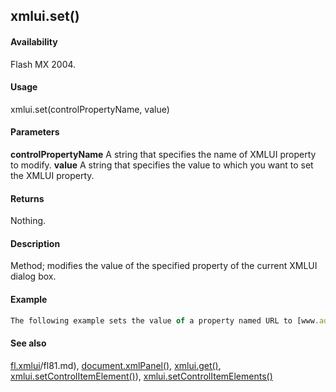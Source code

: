 ## xmlui.set()

#### Availability

Flash MX 2004.

#### Usage

xmlui.set(controlPropertyName, value)

#### Parameters

**controlPropertyName** A string that specifies the name of XMLUI property to modify.
**value** A string that specifies the value to which you want to set the XMLUI property.

#### Returns

Nothing.

#### Description

Method; modifies the value of the specified property of the current XMLUI dialog box.

#### Example

```javascript
The following example sets the value of a property named URL to [www.adobe.com:](http://www.adobe.com/) fl.xmlui.set("URL", ["www.adobe.com");](http://www.adobe.com/)

```
#### See also

[fl.xmlui](#!AdobeDocs/developers-animatesdk-docs/test/flash_object_(fl)/fl81.md)/fl81.md), [document.xmlPanel()](#!AdobeDocs/developers-animatesdk-docs/test/Document_object/docu6198.md), [xmlui.get()](#!AdobeDocs/developers-animatesdk-docs/test/XMLUI_object/xmlui2.md), [xmlui.setControlItemElement()](#!AdobeDocs/developers-animatesdk-docs/test/XMLUI_object/xmlui7.md)), [xmlui.setControlItemElements()](#!AdobeDocs/developers-animatesdk-docs/test/XMLUI_object/xmlui8.md)

<span id="xmlui.setControlItemElement()" class="anchor"></span>
